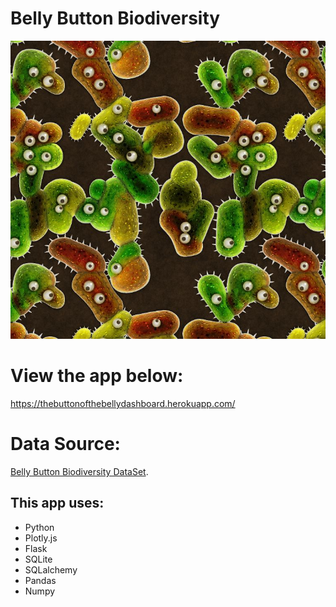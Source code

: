 # Belly Button Biodiversity

![Bacteria by filterforge.com](Images/bacteria_by_filterforgedotcom.jpg)

# View the app below:
https://thebuttonofthebellydashboard.herokuapp.com/

# Data Source:
[Belly Button Biodiversity DataSet](http://robdunnlab.com/projects/belly-button-biodiversity/).

## This app uses:
- Python
- Plotly.js
- Flask
- SQLite
- SQLalchemy
- Pandas
- Numpy

